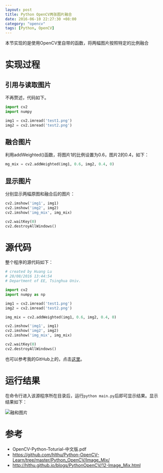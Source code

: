 ```yaml
---
layout: post
title: Python OpenCV两张图片融合
date: 2016-06-10 22:27:30 +08:00
category: "opencv"
tags: [Python, OpenCV]
---
```




本节实现的是使用OpenCV里自带的函数，将两幅图片按照特定的比例融合


# 实现过程

## 引用与读取图片
不再赘述，代码如下。

```python
import cv2  
import numpy

img1 = cv2.imread('test1.png')
img2 = cv2.imread('test2.png')
```

## 融合图片
利用addWeighted()函数，将图片1的比例设置为0.6，图片2的0.4，如下：

```python
mg_mix = cv2.addWeighted(img1, 0.6, img2, 0.4, 0)
```

## 显示图片
分别显示两幅原图和融合后的图片：

```python
cv2.imshow('img1', img1)
cv2.imshow('img2', img2)
cv2.imshow('img_mix', img_mix)

cv2.waitKey(0)
cv2.destroyAllWindows()
```


# 源代码
整个程序的源代码如下：

```python
# created by Huang Lu
# 28/08/2016 13:44:54   
# Department of EE, Tsinghua Univ.

import cv2
import numpy as np

img1 = cv2.imread('test1.png')
img2 = cv2.imread('test2.png')

img_mix = cv2.addWeighted(img1, 0.6, img2, 0.4, 0)

cv2.imshow('img1', img1)
cv2.imshow('img2', img2)
cv2.imshow('img_mix', img_mix)

cv2.waitKey(0)
cv2.destroyAllWindows()
```
也可以参考我的GitHub上的，点击[这里](https://github.com/hlthu/Python-OpenCV-Learn/tree/master/Python_OpenCV/Image_Mix/)。

# 运行结果
在命令行进入该源程序所在目录后，运行`python main.py`后即可显示结果。显示结果如下：

![融和图片](https://raw.githubusercontent.com/hlthu/Python-OpenCV-Learn/master/Image_Mix/Screenshot.png)


# 参考
- OpenCV-Python-Toturial-中文版.pdf
- https://github.com/hlthu/Python-OpenCV-Learn/tree/master/Python_OpenCV/Image_Mix/
- http://hlthu.github.io/blogs/PythonOpenCV/12-Image_Mix.html